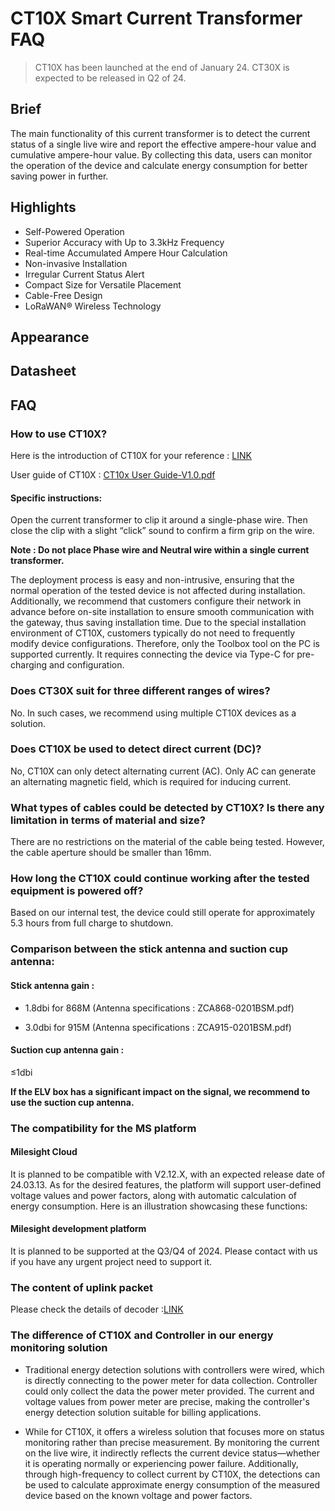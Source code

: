 # CT10X Smart Current Transformer FAQ
>CT10X has been launched at the end of January 24. 
CT30X is expected to be released in Q2 of 24.

## Brief
The main functionality of this current transformer is to detect the current status of a single live wire and report the effective ampere-hour value and cumulative ampere-hour value. By collecting this data, users can monitor the operation of the device and calculate energy consumption for better saving power in further.

## Highlights
- Self-Powered Operation
- Superior Accuracy with Up to 3.3kHz Frequency
- Real-time Accumulated Ampere Hour Calculation
- Non-invasive Installation
- Irregular Current Status Alert
- Compact Size for Versatile Placement
- Cable-Free Design
- LoRaWAN® Wireless Technology


## Appearance




## Datasheet


## FAQ
### How to use CT10X?
Here is the introduction of CT10X for your reference :  [LINK](https://youtu.be/ESbtIVR6QSo?si=juvrGnXzds522w5-)

User guide of CT10X : [CT10x User Guide-V1.0.pdf](https://resource.milesight.com/milesight/iot/document/ct10x-user-guide-en.pdf)


#### Specific instructions:
Open the current transformer to clip it around a single-phase wire. Then close the clip with a slight “click” sound to confirm a firm grip on the wire.

**Note : Do not place Phase wire and Neutral wire within a single current transformer.**



The deployment process is easy and non-intrusive, ensuring that the normal operation of the tested device is not affected during installation.
Additionally, we recommend that customers configure their network in advance before on-site installation to ensure smooth communication with the gateway, thus saving installation time.
Due to the special installation environment of CT10X, customers typically do not need to frequently modify device configurations. Therefore, only the Toolbox tool on the PC is supported currently. It requires connecting the device via Type-C for pre-charging and configuration.

### Does CT30X suit for three different ranges of wires?
No. In such cases, we recommend using multiple CT10X devices as a solution.

### Does CT10X be used to detect direct current (DC)?
No, CT10X can only detect alternating current (AC). Only AC can generate an alternating magnetic field, which is required for inducing current.

### What types of cables could be detected by CT10X? Is there any limitation in terms of material and size?
There are no restrictions on the material of the cable being tested. However, the cable aperture should be smaller than 16mm.

### How long the CT10X could continue working after the tested equipment is powered off?
Based on our internal test, the device could still operate for approximately 5.3 hours from full charge to shutdown.

### Comparison between the stick antenna and suction cup antenna:
#### Stick antenna gain : 
- 1.8dbi for 868M  (Antenna specifications : ZCA868-0201BSM.pdf)

- 3.0dbi for 915M  (Antenna specifications : ZCA915-0201BSM.pdf)

#### Suction cup antenna gain : 
≤1dbi

**If the ELV box has a significant impact on the signal, we recommend to use the suction cup antenna.**

### The compatibility for the MS platform

#### Milesight Cloud
It is planned to be compatible with V2.12.X, with an expected release date of 24.03.13.
As for the desired features, the platform will support user-defined voltage values and power factors, along with automatic calculation of energy consumption. 
Here is an illustration showcasing these functions:


#### Milesight development platform
It is planned to be supported at the Q3/Q4 of 2024. 
Please contact with us if you have any urgent project need to support it.

### The content of uplink packet 
Please check the details of decoder :[LINK](https://github.com/Milesight-IoT/SensorDecoders/tree/main/CT_Series/CT101)

### The difference of CT10X and Controller in our energy monitoring solution
- Traditional energy detection solutions with controllers were wired, which is directly connecting to the power meter for data collection. Controller could only collect the data the power meter provided. The current and voltage values from power meter are precise, making the controller's energy detection solution suitable for billing applications.

- While for CT10X, it offers a wireless solution that focuses more on status monitoring rather than precise measurement. By monitoring the current on the live wire, it indirectly reflects the current device status—whether it is operating normally or experiencing power failure. Additionally, through high-frequency to collect current by CT10X, the detections can be used to calculate approximate energy consumption of the measured device based on the known voltage and power factors.
